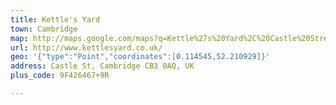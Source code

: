 ```yaml
---
title: Kettle's Yard
town: Cambridge
map: http://maps.google.com/maps?q=Kettle%27s%20Yard%2C%20Castle%20Street%2C%20Cambridge%2C%20GB%2C%20CB3%200AQ
url: http://www.kettlesyard.co.uk/
geo: '{"type":"Point","coordinates":[0.114545,52.210929]}'
address: Castle St, Cambridge CB3 0AQ, UK
plus_code: 9F426467+9R

---
```


